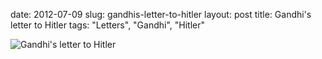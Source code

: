 date: 2012-07-09
slug: gandhis-letter-to-hitler
layout: post
title: Gandhi's letter to Hitler
tags: "Letters", "Gandhi", "Hitler"


![Gandhi's letter to Hitler](http://fully-faltoo.com/uploads/gandhi-letter.jpg)
